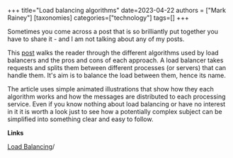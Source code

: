 +++
title="Load balancing algorithms"
date=2023-04-22
authors = ["Mark Rainey"]
[taxonomies]
categories=["technology"]
tags=[]
+++

Sometimes you come across a post that is so brilliantly put together you have to share it - and I am not talking about any of my posts. 

This [post](https://samwho.dev/load-balancing/) walks the reader through the different algorithms used by load balancers and the pros and cons of each approach. A load balancer takes requests and splits them between different processes (or servers) that can handle them. It's aim is to balance the load between them, hence its name.

<!-- more -->

The article uses simple animated illustrations that show how they each algorithm works and how the messages are distributed to each processing service. Even if you know nothing about load balancing or have no interest in it it is worth a look just to see how a potentially complex subject can be simplified into something clear and easy to follow.

__Links__

[Load Balancing](https://samwho.dev/load-balancing)/
